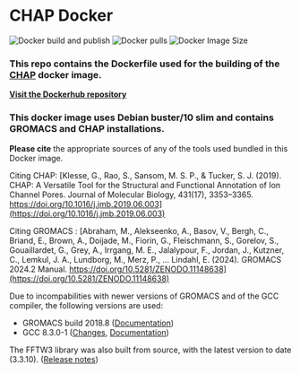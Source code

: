 # CHAP Docker

![Docker build and publish](https://img.shields.io/github/actions/workflow/status/LeoGillet/chap-docker/docker-image.yml?logo=github&label=Image%20Build%20%26%20Push) ![Docker pulls](https://img.shields.io/docker/pulls/leogillet/chap?logo=docker&logoColor=%23ffffff&label=Pulls) ![Docker Image Size](https://img.shields.io/docker/image-size/leogillet/chap?sort=date&arch=amd64&logo=docker&logoColor=%23ffffff&label=Image%20Size)

### This repo contains the Dockerfile used for the building of the [CHAP](https://www.channotation.org/) docker image.
[**Visit the Dockerhub repository**](https://hub.docker.com/r/leogillet/chap)
### This docker image uses Debian buster/10 slim and contains GROMACS and CHAP installations.

**Please cite** the appropriate sources of any of the tools used bundled in this Docker image.

Citing CHAP: [Klesse, G., Rao, S., Sansom, M. S. P., & Tucker, S. J. (2019). CHAP: A Versatile Tool for the Structural and Functional Annotation of Ion Channel Pores. Journal of Molecular Biology, 431(17), 3353–3365. https://doi.org/10.1016/j.jmb.2019.06.003](https://doi.org/10.1016/j.jmb.2019.06.003)

Citing GROMACS : [Abraham, M., Alekseenko, A., Basov, V., Bergh, C., Briand, E., Brown, A., Doijade, M., Fiorin, G., Fleischmann, S., Gorelov, S., Gouaillardet, G., Grey, A., Irrgang, M. E., Jalalypour, F., Jordan, J., Kutzner, C., Lemkul, J. A., Lundborg, M., Merz, P., … Lindahl, E. (2024). GROMACS 2024.2 Manual. https://doi.org/10.5281/ZENODO.11148638](https://doi.org/10.5281/ZENODO.11148638)

Due to incompabilities with newer versions of GROMACS and of the GCC compiler, the following versions are used:
- GROMACS build 2018.8 ([Documentation](https://manual.gromacs.org/documentation/2018-current/install-guide/index.html))
- GCC 8.3.0-1 ([Changes](https://gcc.gnu.org/gcc-8/changes.html), [Documentation](https://gcc.gnu.org/onlinedocs/8.3.0/))

The FFTW3 library was also built from source, with the latest version to date (3.3.10). ([Release notes](https://www.fftw.org/release-notes.html))

